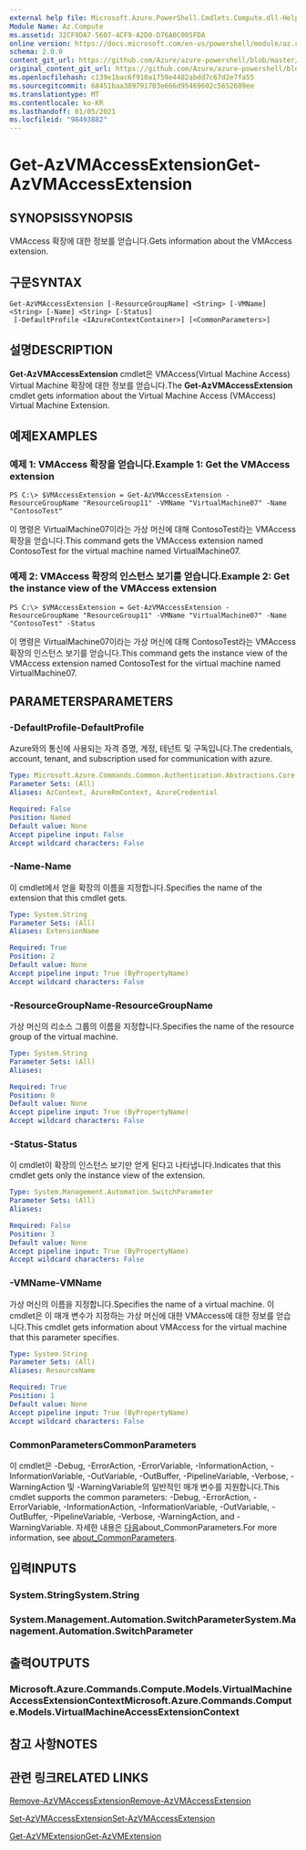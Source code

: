 ```yaml
---
external help file: Microsoft.Azure.PowerShell.Cmdlets.Compute.dll-Help.xml
Module Name: Az.Compute
ms.assetid: 32CF9DA7-5607-4CF9-A2D0-D76A0C005FDA
online version: https://docs.microsoft.com/en-us/powershell/module/az.compute/get-azvmaccessextension
schema: 2.0.0
content_git_url: https://github.com/Azure/azure-powershell/blob/master/src/Compute/Compute/help/Get-AzVMAccessExtension.md
original_content_git_url: https://github.com/Azure/azure-powershell/blob/master/src/Compute/Compute/help/Get-AzVMAccessExtension.md
ms.openlocfilehash: c139e1bac6f910a1759e4482abdd7c67d2e7fa55
ms.sourcegitcommit: 68451baa389791703e666d95469602c5652609ee
ms.translationtype: MT
ms.contentlocale: ko-KR
ms.lasthandoff: 01/05/2021
ms.locfileid: "98493882"
---
```

# <span data-ttu-id="61b1c-101">Get-AzVMAccessExtension</span><span class="sxs-lookup"><span data-stu-id="61b1c-101">Get-AzVMAccessExtension</span></span>

## <span data-ttu-id="61b1c-102">SYNOPSIS</span><span class="sxs-lookup"><span data-stu-id="61b1c-102">SYNOPSIS</span></span>
<span data-ttu-id="61b1c-103">VMAccess 확장에 대한 정보를 얻습니다.</span><span class="sxs-lookup"><span data-stu-id="61b1c-103">Gets information about the VMAccess extension.</span></span>

## <span data-ttu-id="61b1c-104">구문</span><span class="sxs-lookup"><span data-stu-id="61b1c-104">SYNTAX</span></span>

```
Get-AzVMAccessExtension [-ResourceGroupName] <String> [-VMName] <String> [-Name] <String> [-Status]
 [-DefaultProfile <IAzureContextContainer>] [<CommonParameters>]
```

## <span data-ttu-id="61b1c-105">설명</span><span class="sxs-lookup"><span data-stu-id="61b1c-105">DESCRIPTION</span></span>
<span data-ttu-id="61b1c-106">**Get-AzVMAccessExtension** cmdlet은 VMAccess(Virtual Machine Access) Virtual Machine 확장에 대한 정보를 얻습니다.</span><span class="sxs-lookup"><span data-stu-id="61b1c-106">The **Get-AzVMAccessExtension** cmdlet gets information about the Virtual Machine Access (VMAccess) Virtual Machine Extension.</span></span>

## <span data-ttu-id="61b1c-107">예제</span><span class="sxs-lookup"><span data-stu-id="61b1c-107">EXAMPLES</span></span>

### <span data-ttu-id="61b1c-108">예제 1: VMAccess 확장을 얻습니다.</span><span class="sxs-lookup"><span data-stu-id="61b1c-108">Example 1: Get the VMAccess extension</span></span>
```
PS C:\> $VMAccessExtension = Get-AzVMAccessExtension -ResourceGroupName "ResourceGroup11" -VMName "VirtualMachine07" -Name "ContosoTest"
```

<span data-ttu-id="61b1c-109">이 명령은 VirtualMachine07이라는 가상 머신에 대해 ContosoTest라는 VMAccess 확장을 얻습니다.</span><span class="sxs-lookup"><span data-stu-id="61b1c-109">This command gets the VMAccess extension named ContosoTest for the virtual machine named VirtualMachine07.</span></span>

### <span data-ttu-id="61b1c-110">예제 2: VMAccess 확장의 인스턴스 보기를 얻습니다.</span><span class="sxs-lookup"><span data-stu-id="61b1c-110">Example 2: Get the instance view of the VMAccess extension</span></span>
```
PS C:\> $VMAccessExtension = Get-AzVMAccessExtension -ResourceGroupName "ResourceGroup11" -VMName "VirtualMachine07" -Name "ContosoTest" -Status
```

<span data-ttu-id="61b1c-111">이 명령은 VirtualMachine07이라는 가상 머신에 대해 ContosoTest라는 VMAccess 확장의 인스턴스 보기를 얻습니다.</span><span class="sxs-lookup"><span data-stu-id="61b1c-111">This command gets the instance view of the VMAccess extension named ContosoTest for the virtual machine named VirtualMachine07.</span></span>

## <span data-ttu-id="61b1c-112">PARAMETERS</span><span class="sxs-lookup"><span data-stu-id="61b1c-112">PARAMETERS</span></span>

### <span data-ttu-id="61b1c-113">-DefaultProfile</span><span class="sxs-lookup"><span data-stu-id="61b1c-113">-DefaultProfile</span></span>
<span data-ttu-id="61b1c-114">Azure와의 통신에 사용되는 자격 증명, 계정, 테넌트 및 구독입니다.</span><span class="sxs-lookup"><span data-stu-id="61b1c-114">The credentials, account, tenant, and subscription used for communication with azure.</span></span>

```yaml
Type: Microsoft.Azure.Commands.Common.Authentication.Abstractions.Core.IAzureContextContainer
Parameter Sets: (All)
Aliases: AzContext, AzureRmContext, AzureCredential

Required: False
Position: Named
Default value: None
Accept pipeline input: False
Accept wildcard characters: False
```

### <span data-ttu-id="61b1c-115">-Name</span><span class="sxs-lookup"><span data-stu-id="61b1c-115">-Name</span></span>
<span data-ttu-id="61b1c-116">이 cmdlet에서 얻을 확장의 이름을 지정합니다.</span><span class="sxs-lookup"><span data-stu-id="61b1c-116">Specifies the name of the extension that this cmdlet gets.</span></span>

```yaml
Type: System.String
Parameter Sets: (All)
Aliases: ExtensionName

Required: True
Position: 2
Default value: None
Accept pipeline input: True (ByPropertyName)
Accept wildcard characters: False
```

### <span data-ttu-id="61b1c-117">-ResourceGroupName</span><span class="sxs-lookup"><span data-stu-id="61b1c-117">-ResourceGroupName</span></span>
<span data-ttu-id="61b1c-118">가상 머신의 리소스 그룹의 이름을 지정합니다.</span><span class="sxs-lookup"><span data-stu-id="61b1c-118">Specifies the name of the resource group of the virtual machine.</span></span>

```yaml
Type: System.String
Parameter Sets: (All)
Aliases:

Required: True
Position: 0
Default value: None
Accept pipeline input: True (ByPropertyName)
Accept wildcard characters: False
```

### <span data-ttu-id="61b1c-119">-Status</span><span class="sxs-lookup"><span data-stu-id="61b1c-119">-Status</span></span>
<span data-ttu-id="61b1c-120">이 cmdlet이 확장의 인스턴스 보기만 얻게 된다고 나타냅니다.</span><span class="sxs-lookup"><span data-stu-id="61b1c-120">Indicates that this cmdlet gets only the instance view of the extension.</span></span>

```yaml
Type: System.Management.Automation.SwitchParameter
Parameter Sets: (All)
Aliases:

Required: False
Position: 3
Default value: None
Accept pipeline input: True (ByPropertyName)
Accept wildcard characters: False
```

### <span data-ttu-id="61b1c-121">-VMName</span><span class="sxs-lookup"><span data-stu-id="61b1c-121">-VMName</span></span>
<span data-ttu-id="61b1c-122">가상 머신의 이름을 지정합니다.</span><span class="sxs-lookup"><span data-stu-id="61b1c-122">Specifies the name of a virtual machine.</span></span>
<span data-ttu-id="61b1c-123">이 cmdlet은 이 매개 변수가 지정하는 가상 머신에 대한 VMAccess에 대한 정보를 얻습니다.</span><span class="sxs-lookup"><span data-stu-id="61b1c-123">This cmdlet gets information about VMAccess for the virtual machine that this parameter specifies.</span></span>

```yaml
Type: System.String
Parameter Sets: (All)
Aliases: ResourceName

Required: True
Position: 1
Default value: None
Accept pipeline input: True (ByPropertyName)
Accept wildcard characters: False
```

### <span data-ttu-id="61b1c-124">CommonParameters</span><span class="sxs-lookup"><span data-stu-id="61b1c-124">CommonParameters</span></span>
<span data-ttu-id="61b1c-125">이 cmdlet은 -Debug, -ErrorAction, -ErrorVariable, -InformationAction, -InformationVariable, -OutVariable, -OutBuffer, -PipelineVariable, -Verbose, -WarningAction 및 -WarningVariable의 일반적인 매개 변수를 지원합니다.</span><span class="sxs-lookup"><span data-stu-id="61b1c-125">This cmdlet supports the common parameters: -Debug, -ErrorAction, -ErrorVariable, -InformationAction, -InformationVariable, -OutVariable, -OutBuffer, -PipelineVariable, -Verbose, -WarningAction, and -WarningVariable.</span></span> <span data-ttu-id="61b1c-126">자세한 내용은 [다음](http://go.microsoft.com/fwlink/?LinkID=113216)about_CommonParameters.</span><span class="sxs-lookup"><span data-stu-id="61b1c-126">For more information, see [about_CommonParameters](http://go.microsoft.com/fwlink/?LinkID=113216).</span></span>

## <span data-ttu-id="61b1c-127">입력</span><span class="sxs-lookup"><span data-stu-id="61b1c-127">INPUTS</span></span>

### <span data-ttu-id="61b1c-128">System.String</span><span class="sxs-lookup"><span data-stu-id="61b1c-128">System.String</span></span>

### <span data-ttu-id="61b1c-129">System.Management.Automation.SwitchParameter</span><span class="sxs-lookup"><span data-stu-id="61b1c-129">System.Management.Automation.SwitchParameter</span></span>

## <span data-ttu-id="61b1c-130">출력</span><span class="sxs-lookup"><span data-stu-id="61b1c-130">OUTPUTS</span></span>

### <span data-ttu-id="61b1c-131">Microsoft.Azure.Commands.Compute.Models.VirtualMachineAccessExtensionContext</span><span class="sxs-lookup"><span data-stu-id="61b1c-131">Microsoft.Azure.Commands.Compute.Models.VirtualMachineAccessExtensionContext</span></span>

## <span data-ttu-id="61b1c-132">참고 사항</span><span class="sxs-lookup"><span data-stu-id="61b1c-132">NOTES</span></span>

## <span data-ttu-id="61b1c-133">관련 링크</span><span class="sxs-lookup"><span data-stu-id="61b1c-133">RELATED LINKS</span></span>

[<span data-ttu-id="61b1c-134">Remove-AzVMAccessExtension</span><span class="sxs-lookup"><span data-stu-id="61b1c-134">Remove-AzVMAccessExtension</span></span>](./Remove-AzVMAccessExtension.md)

[<span data-ttu-id="61b1c-135">Set-AzVMAccessExtension</span><span class="sxs-lookup"><span data-stu-id="61b1c-135">Set-AzVMAccessExtension</span></span>](./Set-AzVMAccessExtension.md)

[<span data-ttu-id="61b1c-136">Get-AzVMExtension</span><span class="sxs-lookup"><span data-stu-id="61b1c-136">Get-AzVMExtension</span></span>](./Get-AzVMExtension.md)


